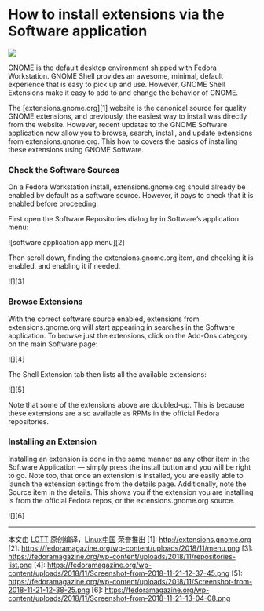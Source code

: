 [^#]: source: lujun9972
[^#]: translate: 译者ID
[^#]: review: 校对者ID
[^#]: published: 发布者ID
[^#]: subject: How to install extensions via the Software application
[^#]: via: https://fedoramagazine.org/install-extensions-via-software-application/
[^#]: author: [Ryan Lerch](https://fedoramagazine.org/introducing-flatpak/)
[^#]: url: 

How to install extensions via the Software application
====== 

![](https://fedoramagazine.org/wp-content/uploads/2018/11/installing-extensions-816x345.jpg)

GNOME is the default desktop environment shipped with Fedora Workstation. GNOME Shell provides an awesome, minimal, default experience that is easy to pick up and use. However, GNOME Shell Extensions make it easy to add to and change the behavior of GNOME.

The [extensions.gnome.org][1] website is the canonical source for quality GNOME extensions, and previously, the easiest way to install was directly from the website. However, recent updates to the GNOME Software application now allow you to browse, search, install, and update extensions from extensions.gnome.org. This how to covers the basics of installing these extensions using GNOME Software.

### Check the Software Sources

On a Fedora Workstation install, extensions.gnome.org should already be enabled by default as a software source. However, it pays to check that it is enabled before proceeding.

First open the Software Repositories dialog by in Software’s application menu:

![software application app menu][2]

Then scroll down, finding the extensions.gnome.org item, and checking it is enabled, and enabling it if needed.

![][3]

### Browse Extensions

With the correct software source enabled, extensions from extensions.gnome.org will start appearing in searches in the Software application. To browse just the extensions, click on the Add-Ons category on the main Software page:

![][4]

The Shell Extension tab then lists all the available extensions:

![][5]

Note that some of the extensions above are doubled-up. This is because these extensions are also available as RPMs in the official Fedora repositories.

### Installing an Extension

Installing an extension is done in the same manner as any other item in the Software Application — simply press the install button and you will be right to go. Note too, that once an extension is installed, you are easily able to launch the extension settings from the details page. Additionally, note the Source item in the details. This shows you if the extension you are installing is from the official Fedora repos, or the extensions.gnome.org source.

![][6]


--------------------------------------------------------------------------------

本文由 [LCTT](https://github.com/LCTT/TranslateProject) 原创编译，[Linux中国](https://linux.cn/) 荣誉推出
[1]: http://extensions.gnome.org
[2]: https://fedoramagazine.org/wp-content/uploads/2018/11/menu.png
[3]: https://fedoramagazine.org/wp-content/uploads/2018/11/repositories-list.png
[4]: https://fedoramagazine.org/wp-content/uploads/2018/11/Screenshot-from-2018-11-21-12-37-45.png
[5]: https://fedoramagazine.org/wp-content/uploads/2018/11/Screenshot-from-2018-11-21-12-38-25.png
[6]: https://fedoramagazine.org/wp-content/uploads/2018/11/Screenshot-from-2018-11-21-13-04-08.png
